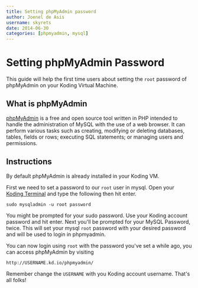 ```yaml
---
title: Setting phpMyAdmin password
author: Joenel de Asis
username: skyrets
date: 2014-06-30
categories: [phpmyadmin, mysql]
---
```


# Setting phpMyAdmin Password

This guide will help the first time users about setting the `root` password of phpMyAdmin on your Koding Virtual Machine.


## What is phpMyAdmin

[phpMyAdmin](www.phpmyadmin.net) is a free and open source tool written in PHP 
intended to handle the administration of MySQL with the use of a web browser. 
It can perform various tasks such as creating, modifying or deleting databases, 
tables, fields or rows; executing SQL statements; or managing users and 
permissions.

## Instructions

By default phpMyAdmin is already installed in your Koding VM.

First we need to set a password to our `root` user in mysql. Open your [Koding 
Terminal](https://koding.com/Terminal) and type the following then hit enter.

```
sudo mysqladmin -u root password
```

You might be prompted for your sudo password. Use your Koding account password 
and hit enter. Next you'll be prompted for your MySQL Password, twice. This 
will set your mysql `root` password with your desired password and will be used 
to login in phpmyadmin.

You can now login using `root` with the password you've set a while ago, you can access phpMyAdmin by visiting

```
http://USERNAME.kd.io/phpmyadmin/
```

Remember change the `USERNAME` with you Koding account username. That's all 
folks!
